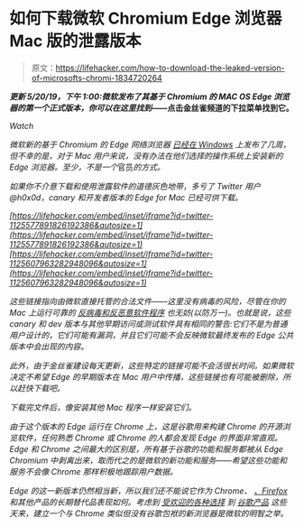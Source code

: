 # 如何下载微软 Chromium Edge 浏览器 Mac 版的泄露版本

> 原文：<https://lifehacker.com/how-to-download-the-leaked-version-of-microsofts-chromi-1834720264>

***更新 5/20/19，下午 1:00:**微软发布了其基于 Chromium 的 MAC OS Edge 浏览器的第一个正式版本，你可以在这里找到*[](https://www.microsoftedgeinsider.com/en-us/download/)**——点击金丝雀频道的下拉菜单找到它。**

*Watch*

*微软新的基于 Chromium 的 Edge 网络浏览器 [已经在 Windows](https://lifehacker.com/how-to-beta-test-microsoft-s-new-chromium-based-edge-br-1833889177) 上发布了几周，但不幸的是，对于 Mac 用户来说，没有办法在他们选择的操作系统上安装新的 Edge 浏览器。至少，不是一个*官员*的方式。* 

*如果你不介意下载和使用泄露软件的道德灰色地带，多亏了 Twitter 用户@h0x0d，canary 和开发者版本的 Edge for Mac 已经可供下载。*

 *[https://lifehacker.com/embed/inset/iframe?id=twitter-1125577891826192386&autosize=1](https://lifehacker.com/embed/inset/iframe?id=twitter-1125577891826192386&autosize=1)*  *[https://lifehacker.com/embed/inset/iframe?id=twitter-1125607963282948096&autosize=1](https://lifehacker.com/embed/inset/iframe?id=twitter-1125607963282948096&autosize=1)* 

*这些链接指向由微软直接托管的合法文件——这里没有病毒的风险，尽管在你的 Mac 上运行可靠的 [反病毒和反恶意软件程序](https://lifehacker.com/double-check-that-your-android-antivirus-app-actually-w-1833414047) 也无妨(以防万一)。也就是说，这些 canary 和 dev 版本与其他早期访问或测试软件具有相同的警告:它们不是为普通用户设计的，它们可能有漏洞，并且它们可能不会反映微软最终发布的 Edge 公共版本中会出现的内容。*

*此外，由于金丝雀建设每天更新，这些特定的链接可能不会活很长时间。如果微软决定不希望 Edge 的早期版本在 Mac 用户中传播，这些链接也有可能被删除，所以赶快下载吧。*

*下载完文件后，像安装其他 Mac 程序一样安装它们。*

*由于这个版本的 Edge 运行在 Chrome 上，这是谷歌用来构建 Chrome 的开源浏览软件，任何熟悉 Chrome 或 Chrome 的人都会发现 Edge 的界面非常直观。Edge 和 Chrome 之间最大的区别是，所有基于谷歌的功能和服务都被从 Edge Chromium 中剥离出来，取而代之的是微软的新功能和服务——希望这些功能和服务不会像 Chrome 那样积极地跟踪用户数据。*

*Edge 的这一新版本仍然相当新，所以我们还不能说它作为 Chrome、 [、Firefox](https://lifehacker.com/why-you-should-switch-from-google-chrome-to-firefox-1821879163) 和其他产品的长期替代品表现如何。考虑到 [受欢迎的各种选择](https://lifehacker.com/the-best-competitors-to-every-first-party-google-app-an-1834172092) 到 [谷歌产品](https://lifehacker.com/the-comprehensive-guide-to-quitting-google-1830001964) 这些天来，建立一个与 Chrome 类似但没有谷歌包袱的新浏览器是微软的明智之举。*